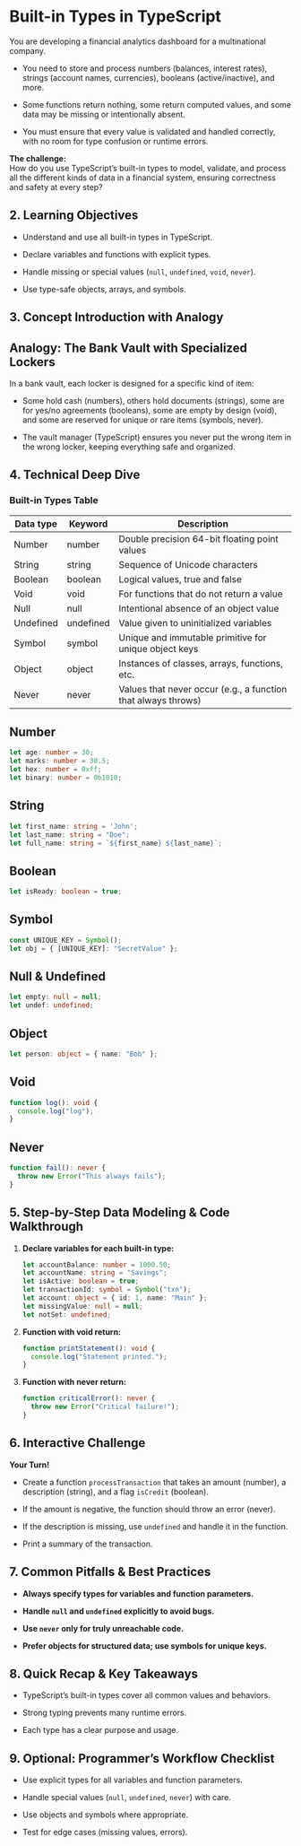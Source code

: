 ﻿# Built-in Types in TypeScript


You are developing a financial analytics dashboard for a multinational company.

-   You need to store and process numbers (balances, interest rates), strings (account names, currencies), booleans (active/inactive), and more.
    
-   Some functions return nothing, some return computed values, and some data may be missing or intentionally absent.
    
-   You must ensure that every value is validated and handled correctly, with no room for type confusion or runtime errors.
    

**The challenge:**  
How do you use TypeScript’s built-in types to model, validate, and process all the different kinds of data in a financial system, ensuring correctness and safety at every step?

## 2. Learning Objectives

-   Understand and use all built-in types in TypeScript.
    
-   Declare variables and functions with explicit types.
    
-   Handle missing or special values (`null`,  `undefined`,  `void`,  `never`).
    
-   Use type-safe objects, arrays, and symbols.
    

## 3. Concept Introduction with Analogy

## Analogy: The Bank Vault with Specialized Lockers

In a bank vault, each locker is designed for a specific kind of item:

-   Some hold cash (numbers), others hold documents (strings), some are for yes/no agreements (booleans), some are empty by design (void), and some are reserved for unique or rare items (symbols, never).
    
-   The vault manager (TypeScript) ensures you never put the wrong item in the wrong locker, keeping everything safe and organized.
    

## 4. Technical Deep Dive

### Built-in Types Table


| Data type | Keyword   | Description                                                  |
|-----------|-----------|--------------------------------------------------------------|
| Number    | number    | Double precision 64-bit floating point values                |
| String    | string    | Sequence of Unicode characters                               |
| Boolean   | boolean   | Logical values, true and false                               |
| Void      | void      | For functions that do not return a value                     |
| Null      | null      | Intentional absence of an object value                       |
| Undefined | undefined | Value given to uninitialized variables                       |
| Symbol    | symbol    | Unique and immutable primitive for unique object keys        |
| Object    | object    | Instances of classes, arrays, functions, etc.                |
| Never     | never     | Values that never occur (e.g., a function that always throws)|


## Number

```typescript
let age: number = 30;
let marks: number = 30.5;
let hex: number = 0xff;
let binary: number = 0b1010;
```

## String
```typescript
let first_name: string = 'John';
let last_name: string = "Doe";
let full_name: string = `${first_name} ${last_name}`;
```

## Boolean
```typescript
let isReady: boolean = true;
```

## Symbol

```typescript
const UNIQUE_KEY = Symbol();
let obj = { [UNIQUE_KEY]: "SecretValue" };
```

## Null & Undefined
```typescript
let empty: null = null;
let undef: undefined;
```

## Object

```typescript
let person: object = { name: "Bob" };
```

## Void

```typescript
function log(): void {
  console.log("log");
}
```

## Never

```typescript
function fail(): never {
  throw new Error("This always fails");
}
```

## 5. Step-by-Step Data Modeling & Code Walkthrough

1.  **Declare variables for each built-in type:**
    
	  ```typescript
	  let accountBalance: number = 1000.50;
	let accountName: string = "Savings";
	let isActive: boolean = true;
	let transactionId: symbol = Symbol("txn");
	let account: object = { id: 1, name: "Main" };
	let missingValue: null = null;
	let notSet: undefined;
	```
    
2.  **Function with void return:**
    ```typescript
    function printStatement(): void {
	  console.log("Statement printed.");
	}
	```
    
3.  **Function with never return:**
    ```typescript
	function criticalError(): never {
	  throw new Error("Critical failure!");
	}
	```

## 6. Interactive Challenge

**Your Turn!**

-   Create a function  `processTransaction`  that takes an amount (number), a description (string), and a flag  `isCredit`  (boolean).
    
-   If the amount is negative, the function should throw an error (never).
    
-   If the description is missing, use  `undefined`  and handle it in the function.
    
-   Print a summary of the transaction.
    
## 7. Common Pitfalls & Best Practices

-   **Always specify types for variables and function parameters.**
    
-   **Handle  `null`  and  `undefined`  explicitly to avoid bugs.**
    
-   **Use  `never`  only for truly unreachable code.**
    
-   **Prefer objects for structured data; use symbols for unique keys.**
    

## 8. Quick Recap & Key Takeaways

-   TypeScript’s built-in types cover all common values and behaviors.
    
-   Strong typing prevents many runtime errors.
    
-   Each type has a clear purpose and usage.
    

## 9. Optional: Programmer’s Workflow Checklist

-   Use explicit types for all variables and function parameters.
    
-   Handle special values (`null`,  `undefined`,  `never`) with care.
    
-   Use objects and symbols where appropriate.
    
-   Test for edge cases (missing values, errors).
